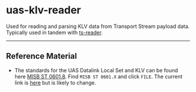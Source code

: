 # uas-klv-reader

Used for reading and parsing KLV data from Transport Stream payload data. Typically used in tandem with [ts-reader](https://github.com/GrimOutlook/ts-reader).

---

## Reference Material

- The standards for the UAS Datalink Local Set and KLV can be found here [MISB ST 0601.8](https://nsgreg.nga.mil/misb.jsp). Find `MISB ST 0601.X` and click `FILE`. The current link is [here](https://kubic-nsg-standards-nsgreg-nsgreg-files-6lxvt.s3.us-east-1.amazonaws.com/doc/Document/ST0601.19.pdf?X-Amz-Algorithm=AWS4-HMAC-SHA256&X-Amz-Credential=AKIAVXR7TTKDX37WLG6Z%2F20240530%2Fus-east-1%2Fs3%2Faws4_request&X-Amz-Date=20240530T191903Z&X-Amz-Expires=7200&X-Amz-SignedHeaders=host&response-cache-control=7200&response-content-disposition=inline&response-content-type=application%2Fpdf&X-Amz-Signature=6d80dcb5bae2542423382f17ec4c2ba23366c1378ccc33abf55ccf39dac7b1f0) but is likely to change.
